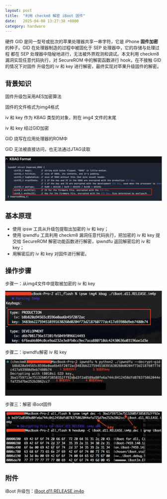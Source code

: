 ```yaml
---
layout: post
title:  "利用 checkm8 解密 iBoot 固件"
date:   2025-04-08 13:27:38 +0800
category: hardware
---
```

硬件 GID 是同一型号或批次的苹果处理器共享一串字符，它是 iPhone **固件加密**的种子。GID 在处理器制造的过程中被固化于 SEP 处理器中，它的存储与处理过程
都在 SEP 处理器中隐秘地进行，无法被外界观测和调试。本文利用 checkm8 漏洞实现任意代码执行，对 SecureROM 中的解密函数进行 hook，在不接触 GID 的情况下对固件
升级包的 iv 和 key 进行解密，最终实现对苹果升级固件的解密。

## 背景知识

固件升级包采用AES加密算法

固件的文件格式为img4格式

iv 和 key 作为 KBAG 类型的对象，附在 img4 文件的末尾

iv 和 key 经过GID加密

GID 烧写在应用处理器的ROM中

GID 无法被直接访问，也无法通过JTAG读取

![4.png](/assets/posts/2025-04-08-利用-checkm8-解密-iBoot-固件/4.png)

## 基本原理

- 使用 ipsw 工具从升级包提取出加密的 iv 和 key；
- 使用 ipwndfu 工具利用 checkm8 漏洞任意代码执行，把加密的 iv 和 key 提交给 SecureROM 解密功能函数进行解密，ipwndfu 返回解密后的 iv 和 key；
- 用解密后的 iv 和 key 对固件进行解密。

## 操作步骤

步骤一：从img4文件中提取被加密的 iv 和 key

![1.png](/assets/posts/2025-04-08-利用-checkm8-解密-iBoot-固件/1.png)

步骤二：ipwndfu解密 iv 和 key

![2.png](/assets/posts/2025-04-08-利用-checkm8-解密-iBoot-固件/2.png)

步骤三：解密 iBoot固件

![3.png](/assets/posts/2025-04-08-利用-checkm8-解密-iBoot-固件/3.png)

## 附件

iBoot 升级包：[iBoot.d11.RELEASE.im4p](/assets/posts/2025-04-08-利用-checkm8-解密-iBoot-固件/iBoot.d11.RELEASE.im4p)